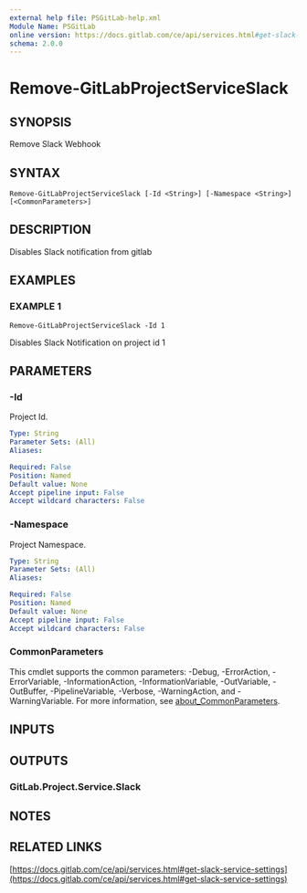 ```yaml
---
external help file: PSGitLab-help.xml
Module Name: PSGitLab
online version: https://docs.gitlab.com/ce/api/services.html#get-slack-service-settings
schema: 2.0.0
---
```


# Remove-GitLabProjectServiceSlack

## SYNOPSIS
Remove Slack Webhook

## SYNTAX

```
Remove-GitLabProjectServiceSlack [-Id <String>] [-Namespace <String>] [<CommonParameters>]
```

## DESCRIPTION
Disables Slack notification from gitlab

## EXAMPLES

### EXAMPLE 1
```
Remove-GitLabProjectServiceSlack -Id 1
```

Disables Slack Notification on project id 1

## PARAMETERS

### -Id
Project Id.

```yaml
Type: String
Parameter Sets: (All)
Aliases:

Required: False
Position: Named
Default value: None
Accept pipeline input: False
Accept wildcard characters: False
```

### -Namespace
Project Namespace.

```yaml
Type: String
Parameter Sets: (All)
Aliases:

Required: False
Position: Named
Default value: None
Accept pipeline input: False
Accept wildcard characters: False
```

### CommonParameters
This cmdlet supports the common parameters: -Debug, -ErrorAction, -ErrorVariable, -InformationAction, -InformationVariable, -OutVariable, -OutBuffer, -PipelineVariable, -Verbose, -WarningAction, and -WarningVariable. For more information, see [about_CommonParameters](http://go.microsoft.com/fwlink/?LinkID=113216).

## INPUTS

## OUTPUTS

### GitLab.Project.Service.Slack

## NOTES

## RELATED LINKS

[https://docs.gitlab.com/ce/api/services.html#get-slack-service-settings](https://docs.gitlab.com/ce/api/services.html#get-slack-service-settings)

